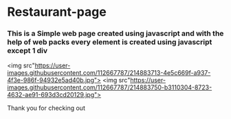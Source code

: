 # 
<h1> Restaurant-page</h1>

<h3> This is a Simple web page created using javascript and with the help of web packs
every element is created using javascript except 1 div </h3>

<img src"https://user-images.githubusercontent.com/112667787/214883713-4e5c669f-a937-4f3e-986f-94932e5ad40b.jpg"></img>
<img src"https://user-images.githubusercontent.com/112667787/214883750-b3110304-8723-4632-ae91-693d3cd20129.jpg"></img>

Thank you for checking out
